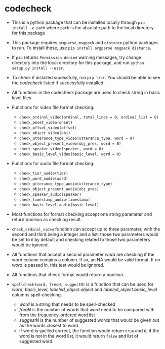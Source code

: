 # codecheck

- This is a python package that can be installed locally through `pip install -e path` where `path` is the absolute path to the local directory for this package
- This package requires `argparse`, `msgpack` and `distance` python packages to run. To install these, use `pip install argparse msgpack distance`.
- If `pip` returns `Permission denied` warning messages, try change directory into the local directory for this package, and run `python setup.py install --user`.
- To check if installed sucessfully, run `pip list`. You should be able to see the *codecheck* listed if successfully installed. 

- All functions in the codecheck package are used to check string in basic level files

- Functions for video file format checking:
  - `check_ordinal_video(ordinal, total_lines = 0, ordinal_list = 0)`
  - `check_onset_video(onset)`
  - `check_offset_video(offset)`
  - `check_object_video(obj)`
  - `check_utterance_type_video(utterance_type, word = 0)`
  - `check_object_present_video(obj_pres, word = 0)`
  - `check_speaker_video(speaker, word = 0)`
  - `check_basic_level_video(basic_level, word = 0)`
  
- Functions for audio file format checking:
  - `check_tier_audio(tier)`
  - `check_word_audio(word)`
  - `check_utterance_type_audio(utterance_type)`
  - `check_object_present_audio(obj_pres)`
  - `check_speaker_audio(speaker)`
  - `check_timestamp_audio(timestamp)`
  - `check_basic_level_audio(basic_level)`

- Most functions for format checking accept one string parameter and return boolean as checking result.

- `check_ordinal_video` function can accept up to three parameter, with the second and third being a integer and a list; those two parameters would be set to `0` by default and checking related to those two parameters would be ignored. 

- All functions that accept a second parameter *word* are checking if the word column contains a column. If so, an NA would be valid format. If no *word* is passed in, this test would be ignored. 

- All functinos that check format would return a boolean.

- `spellcheck(word, freqN, suggestN)` is a function that can be used for *word*, *basic_level*, *labeled_object.object* and *labeled_object.basic_level* columns spell-checking.
  - *word* is a string that needs to be spell-checked
  - *freqN* is the number of words that *word* need to be compared with from the frequency-ordered word list
  - *suggestN* is the number of suggested words that would be given out as the words closest to *word*
  - if word is spelled correct, the function would return `true` and `0`; if the word is not in the word list, it would return `false` and list of suggested word
